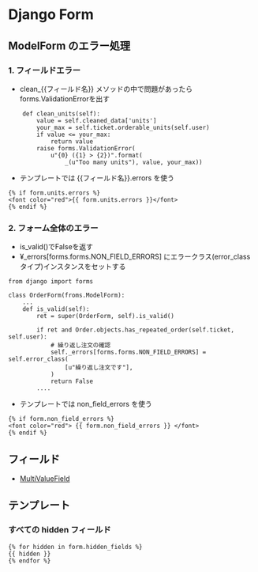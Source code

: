 # Django Form


## ModelForm のエラー処理

### 1. フィールドエラー

- clean_{{フィールド名}} メソッドの中で問題があったらforms.ValidationErrorを出す

~~~
    def clean_units(self):
        value = self.cleaned_data['units']
        your_max = self.ticket.orderable_units(self.user)
        if value <= your_max:
            return value
        raise forms.ValidationError(
        	u"{0} ({1} > {2})".format(
				_(u"Too many units"), value, your_max))
~~~

- テンプレートでは {{フィールド名}}.errors を使う

~~~
{% if form.units.errors %}
<font color="red">{{ form.units.errors }}</font>
{% endif %}
~~~

### 2. フォーム全体のエラー

- is_valid()でFalseを返す
- ¥_errors[forms.forms.NON_FIELD_ERRORS] にエラークラス(error_classタイプ)インスタンスをセットする

~~~
from django import forms

class OrderForm(froms.ModelForm):
	...
    def is_valid(self):
        ret = super(OrderForm, self).is_valid()

        if ret and Order.objects.has_repeated_order(self.ticket, self.user):
            # 繰り返し注文の確認
            self._errors[forms.forms.NON_FIELD_ERRORS] = self.error_class(
                [u"繰り返し注文です"],
            )
            return False
		....
~~~

- テンプレートでは non_field_errors を使う

~~~
{% if form.non_field_errors %}
<font color="red"> {{ form.non_field_errors }} </font>
{% endif %}
~~~

## フィールド

- [MultiValueField](https://github.com/hdknr/annotated-django/commit/2cead7bfa850c14b51496738f1bf5e134b93e850)

## テンプレート

### すべての hidden フィールド

~~~
{% for hidden in form.hidden_fields %}
{{ hidden }}
{% endfor %}
~~~
